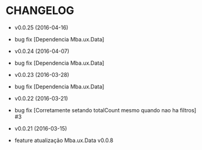 CHANGELOG
===================

* v0.0.25 (2016-04-16)

 * bug fix [Dependencia Mba.ux.Data]

* v0.0.24 (2016-04-07)

 * bug fix [Dependencia Mba.ux.Data]

* v0.0.23 (2016-03-28)

 * bug fix [Dependencia Mba.ux.Data]

* v0.0.22 (2016-03-21)

 * bug fix [Corretamente setando totalCount mesmo quando nao ha filtros] #3

* v0.0.21 (2016-03-15)

 * feature atualização Mba.ux.Data v0.0.8